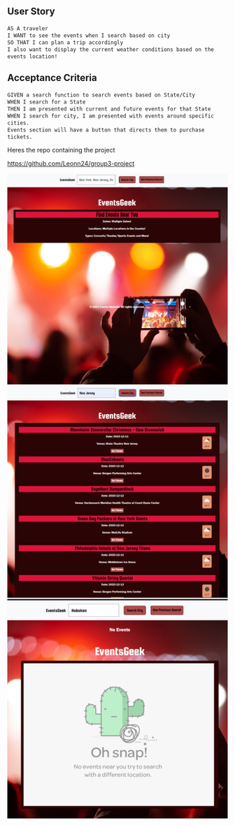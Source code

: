 ## User Story

```
AS A traveler
I WANT to see the events when I search based on city
SO THAT I can plan a trip accordingly
I also want to display the current weather conditions based on the events location!
```

## Acceptance Criteria

```
GIVEN a search function to search events based on State/City
WHEN I search for a State
THEN I am presented with current and future events for that State
WHEN I search for city, I am presented with events around specific cities.
Events section will have a button that directs them to purchase tickets.

```

Heres the repo containing the project

https://github.com/Leonn24/group3-project


![main](/assets/css/images/mainpage.png)
![eventlist](/assets/css/images/eventslist.png)
![error](/assets/css/images/error404.png)

